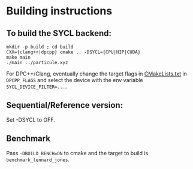 # Building instructions

## To build the SYCL backend:

```
mkdir -p build ; cd build
CXX={clang++|dpcpp} cmake .. -DSYCL={CPU|HIP|CUDA}
make main
./main ../particule.xyz
```

For DPC++/Clang, eventually change the target flags in [CMakeLists.txt](CMakeLists.txt) in `DPCPP_FLAGS` and select the device with the env variable `SYCL_DEVICE_FILTER=...`.

## Sequential/Reference version:

Set -DSYCL to OFF.

## Benchmark

Pass `-DBUILD_BENCH=ON` to cmake and the target to build is `benchmark_lennard_jones`.
